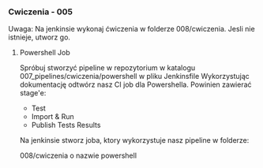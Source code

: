 ### Cwiczenia - 005

Uwaga: Na jenkinsie wykonaj ćwiczenia w folderze 008/cwiczenia. Jesli nie istnieje, utworz go.


1. Powershell Job

    Spróbuj stworzyć pipeline w repozytorium w katalogu 007_pipelines/cwiczenia/powershell w pliku Jenkinsfile
    Wykorzystując dokumentację odtwórz nasz CI job dla Powershella. Powinien zawierać stage'e:
    
    - Test
    - Import & Run
    - Publish Tests Results
    
    Na jenkinsie stworz joba, ktory wykorzystuje nasz pipeline w folderze:
    
    008/cwiczenia o nazwie powershell


    
    
    
    

